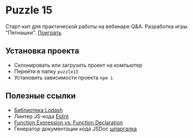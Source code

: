 # Puzzle 15

Старт-кит для практической работы на вебинаре Q&A. Разработка игры "Пятнашки".
[Поиграть](https://andeverin.github.io/puzzle15/)

## Установка проекта

- Склонировать или загрузить проект на компьютер
- Перейти в папку `puzzle15`
- Установить зависимости проекта `npm i`

## Полезные ссылки

- [Библиотека Lodash](https://lodash.com/)
- Линтер JS-кода [Eslint](https://eslint.org/)
- [Function Expression vs. Function Declaration](https://learn.javascript.ru/function-expressions)
- Генератор документации кода JSDoc [шпаргалка](https://devhints.io/jsdoc)

